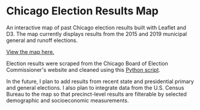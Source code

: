 # Chicago Election Results Map
An interactive map of past Chicago election results built with Leaflet and D3. The map currently displays results from the 2015 and 2019 municipal general and runoff elections.

[View the map here.](https://spencerchan.github.io/chi-election-results-map/)

Election results were scraped from the Chicago Board of Election Commissioner's website and cleaned using this [Python script](https://github.com/spencerchan/chicago-elections-scraper).

In the future, I plan to add results from recent state and presidential primary and general elections. I also plan to integrate data from the U.S. Census Bureau to the map so that precinct-level results are filterable by selected demographic and socioeconomic measurements.
